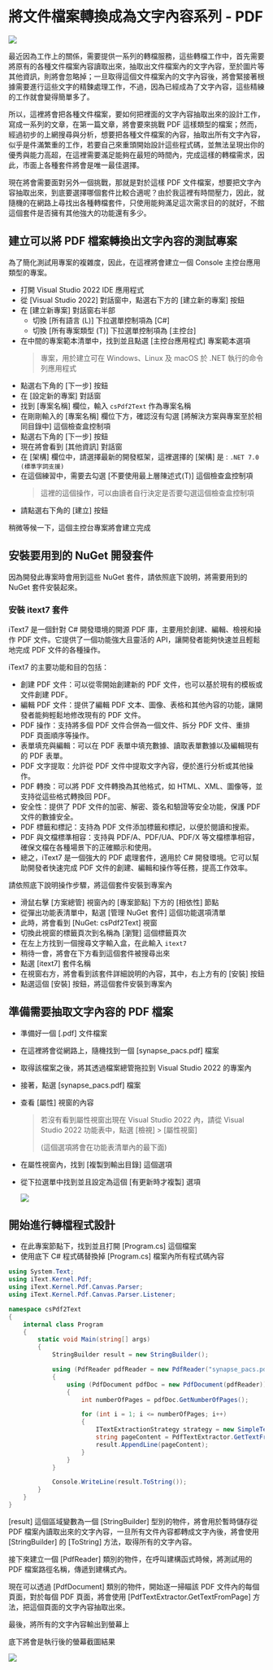 # 將文件檔案轉換成為文字內容系列 - PDF 

![](../Images/X2023-9951.png)

最近因為工作上的關係，需要提供一系列的轉檔服務，這些轉檔工作中，首先需要將原有的各種文件檔案內容讀取出來，抽取出文件檔案內的文字內容，至於圖片等其他資訊，則將會忽略掉；一旦取得這個文件檔案內的文字內容後，將會緊接著根據需要進行這些文字的精鍊處理工作，不過，因為已經成為了文字內容，這些精練的工作就會變得簡單多了。

所以，這裡將會把各種文件檔案，要如何把裡面的文字內容抽取出來的設計工作，寫成一系列的文章，在第一篇文章，將會要來挑戰 PDF 這樣類型的檔案；然而，經過初步的上網搜尋與分析，想要把各種文件檔案的內容，抽取出所有文字內容，似乎是件滿繁重的工作，若要自己來重頭開始設計這些程式碼，並無法呈現出你的優秀與能力高超，在這裡需要滿足能夠在最短的時間內，完成這樣的轉檔需求，因此，市面上各種套件將會是唯一最佳選擇。

現在將會需要面對另外一個挑戰，那就是對於這樣 PDF 文件檔案，想要把文字內容抽取出來，到底要選擇哪個套件比較合適呢？由於我這裡有時間壓力，因此，就隨機的在網路上尋找出各種轉檔套件，只使用能夠滿足這次需求目的的就好，不館這個套件是否擁有其他強大的功能還有多少。

## 建立可以將 PDF 檔案轉換出文字內容的測試專案

為了簡化測試用專案的複雜度，因此，在這裡將會建立一個 Console 主控台應用類型的專案。

* 打開 Visual Studio 2022 IDE 應用程式
* 從 [Visual Studio 2022] 對話窗中，點選右下方的 [建立新的專案] 按鈕
* 在 [建立新專案] 對話窗右半部
  * 切換 [所有語言 (L)] 下拉選單控制項為 [C#]
  * 切換 [所有專案類型 (T)] 下拉選單控制項為 [主控台]
* 在中間的專案範本清單中，找到並且點選 [主控台應用程式] 專案範本選項
  > 專案，用於建立可在 Windows、Linux 及 macOS 於 .NET 執行的命令列應用程式
* 點選右下角的 [下一步] 按鈕
* 在 [設定新的專案] 對話窗
* 找到 [專案名稱] 欄位，輸入 `csPdf2Text` 作為專案名稱
* 在剛剛輸入的 [專案名稱] 欄位下方，確認沒有勾選 [將解決方案與專案至於相同目錄中] 這個檢查盒控制項
* 點選右下角的 [下一步] 按鈕
* 現在將會看到 [其他資訊] 對話窗
* 在 [架構] 欄位中，請選擇最新的開發框架，這裡選擇的 [架構] 是 : `.NET 7.0 (標準字詞支援)`
* 在這個練習中，需要去勾選 [不要使用最上層陳述式(T)] 這個檢查盒控制項
  > 這裡的這個操作，可以由讀者自行決定是否要勾選這個檢查盒控制項
* 請點選右下角的 [建立] 按鈕

稍微等候一下，這個主控台專案將會建立完成

## 安裝要用到的 NuGet 開發套件

因為開發此專案時會用到這些 NuGet 套件，請依照底下說明，將需要用到的 NuGet 套件安裝起來。

### 安裝 itext7 套件

iText7 是一個針對 C# 開發環境的開源 PDF 庫，主要用於創建、編輯、檢視和操作 PDF 文件。它提供了一個功能強大且靈活的 API，讓開發者能夠快速並且輕鬆地完成 PDF 文件的各種操作。

iText7 的主要功能和目的包括：

* 創建 PDF 文件：可以從零開始創建新的 PDF 文件，也可以基於現有的模板或文件創建 PDF。
* 編輯 PDF 文件：提供了編輯 PDF 文本、圖像、表格和其他內容的功能，讓開發者能夠輕鬆地修改現有的 PDF 文件。
* PDF 操作：支持將多個 PDF 文件合併為一個文件、拆分 PDF 文件、重排 PDF 頁面順序等操作。
* 表單填充與編輯：可以在 PDF 表單中填充數據、讀取表單數據以及編輯現有的 PDF 表單。
* PDF 文字提取：允許從 PDF 文件中提取文字內容，便於進行分析或其他操作。
* PDF 轉換：可以將 PDF 文件轉換為其他格式，如 HTML、XML、圖像等，並支持從這些格式轉換回 PDF。
* 安全性：提供了 PDF 文件的加密、解密、簽名和驗證等安全功能，保護 PDF 文件的數據安全。
* PDF 標籤和標記：支持為 PDF 文件添加標籤和標記，以便於閱讀和搜索。
* PDF 與文檔標準相容：支持與 PDF/A、PDF/UA、PDF/X 等文檔標準相容，確保文檔在各種場景下的正確顯示和使用。
* 總之，iText7 是一個強大的 PDF 處理套件，適用於 C# 開發環境。它可以幫助開發者快速完成 PDF 文件的創建、編輯和操作等任務，提高工作效率。

請依照底下說明操作步驟，將這個套件安裝到專案內

* 滑鼠右擊 [方案總管] 視窗內的 [專案節點] 下方的 [相依性] 節點
* 從彈出功能表清單中，點選 [管理 NuGet 套件] 這個功能選項清單
* 此時，將會看到 [NuGet: csPdf2Text] 視窗
* 切換此視窗的標籤頁次到名稱為 [瀏覽] 這個標籤頁次
* 在左上方找到一個搜尋文字輸入盒，在此輸入 `itext7`
* 稍待一會，將會在下方看到這個套件被搜尋出來
* 點選 [itext7] 套件名稱
* 在視窗右方，將會看到該套件詳細說明的內容，其中，右上方有的 [安裝] 按鈕
* 點選這個 [安裝] 按鈕，將這個套件安裝到專案內

## 準備需要抽取文字內容的 PDF 檔案

* 準備好一個 [.pdf] 文件檔案
* 在這裡將會從網路上，隨機找到一個 [synapse_pacs.pdf] 檔案
* 取得該檔案之後，將其透過檔案總管拖拉到 Visual Studio 2022 的專案內
* 接著，點選 [synapse_pacs.pdf] 檔案
* 查看 [屬性] 視窗的內容

  >若沒有看到屬性視窗出現在 Visual Studio 2022 內，請從 Visual Studio 2022 功能表中，點選 [檢視] > [屬性視窗] 
  >
  >(這個選項將會在功能表清單內的最下面)
* 在屬性視窗內，找到 [複製到輸出目錄] 這個選項
* 從下拉選單中找到並且設定為這個 [有更新時才複製] 選項

  ![](../Images/X2023-9950.png)

## 開始進行轉檔程式設計

* 在此專案節點下，找到並且打開 [Program.cs] 這個檔案
* 使用底下 C# 程式碼替換掉 [Program.cs] 檔案內所有程式碼內容

```csharp
using System.Text;
using iText.Kernel.Pdf;
using iText.Kernel.Pdf.Canvas.Parser;
using iText.Kernel.Pdf.Canvas.Parser.Listener;

namespace csPdf2Text
{
    internal class Program
    {
        static void Main(string[] args)
        {
            StringBuilder result = new StringBuilder();

            using (PdfReader pdfReader = new PdfReader("synapse_pacs.pdf"))
            {
                using (PdfDocument pdfDoc = new PdfDocument(pdfReader))
                {
                    int numberOfPages = pdfDoc.GetNumberOfPages();

                    for (int i = 1; i <= numberOfPages; i++)
                    {
                        ITextExtractionStrategy strategy = new SimpleTextExtractionStrategy();
                        string pageContent = PdfTextExtractor.GetTextFromPage(pdfDoc.GetPage(i), strategy);
                        result.AppendLine(pageContent);
                    }
                }
            }

            Console.WriteLine(result.ToString());
        }
    }
}
```

[result] 這個區域變數為一個 [StringBuilder] 型別的物件，將會用於暫時儲存從 PDF 檔案內讀取出來的文字內容，一旦所有文件內容都轉成文字內後，將會使用 [StringBuilder] 的 [ToString] 方法，取得所有的文字內容。

接下來建立一個 [PdfReader] 類別的物件，在呼叫建構函式時候，將測試用的 PDF 檔案路徑名稱，傳遞到建構式內。

現在可以透過 [PdfDocument] 類別的物件，開始逐一掃瞄該 PDF 文件內的每個頁面，對於每個 PDF 頁面，將會使用 [PdfTextExtractor.GetTextFromPage] 方法，把這個頁面的文字內容抽取出來。

最後，將所有的文字內容輸出到螢幕上

底下將會是執行後的螢幕截圖結果

![](../Images/X2023-9949.png)
